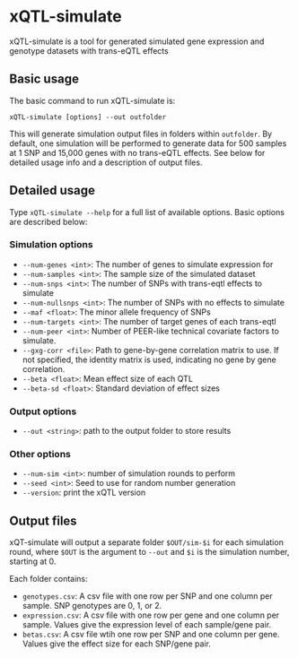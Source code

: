 # xQTL-simulate

xQTL-simulate is a tool for generated simulated gene expression and genotype datasets with trans-eQTL effects

## Basic usage

The basic command to run xQTL-simulate is:

```
xQTL-simulate [options] --out outfolder
```

This will generate simulation output files in folders within `outfolder`. By default, one simulation will be performed to generate data for 500 samples at 1 SNP and 15,000 genes with no trans-eQTL effects. See below for detailed usage info and a description of output files.

## Detailed usage

Type `xQTL-simulate --help` for a full list of available options. Basic options are described below:

### Simulation options
* `--num-genes <int>`: The number of genes to simulate expression for
* `--num-samples <int>`: The sample size of the simulated dataset
* `--num-snps <int>`: The number of SNPs with trans-eqtl effects to simulate
* `--num-nullsnps <int>`: The number of SNPs with no effects to simulate
* `--maf <float>`: The minor allele frequency of SNPs
* `--num-targets <int>`: The number of target genes of each trans-eqtl
* `--num-peer <int>`: Number of PEER-like technical covariate factors to simulate.
* `--gxg-corr <file>`: Path to gene-by-gene correlation matrix to use. If not specified, the identity matrix is used, indicating no gene by gene correlation.
* `--beta <float>`: Mean effect size of each QTL
* `--beta-sd <float>`: Standard deviation of effect sizes

### Output options
* `--out <string>`: path to the output folder to store results

### Other options
* `--num-sim <int>`: number of simulation rounds to perform
* `--seed <int>`: Seed to use for random number generation
* `--version`: print the xQTL version

## Output files

xQT-simulate will output a separate folder `$OUT/sim-$i` for each simulation round, where `$OUT` is the argument to `--out` and `$i` is the simulation number, starting at 0.

Each folder contains:
* `genotypes.csv`: A csv file with one row per SNP and one column per sample. SNP genotypes are 0, 1, or 2.
* `expression.csv`: A csv file with one row per gene and one column per sample. Values give the expression level of each sample/gene pair.
* `betas.csv`: A csv file wtih one row per SNP and one column per gene. Values give the effect size for each SNP/gene pair.

